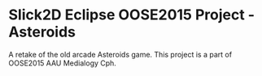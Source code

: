 # Slick2D Eclipse OOSE2015 Project - Asteroids

A retake of the old arcade Asteroids game.
This project is a part of OOSE2015 AAU Medialogy Cph.
